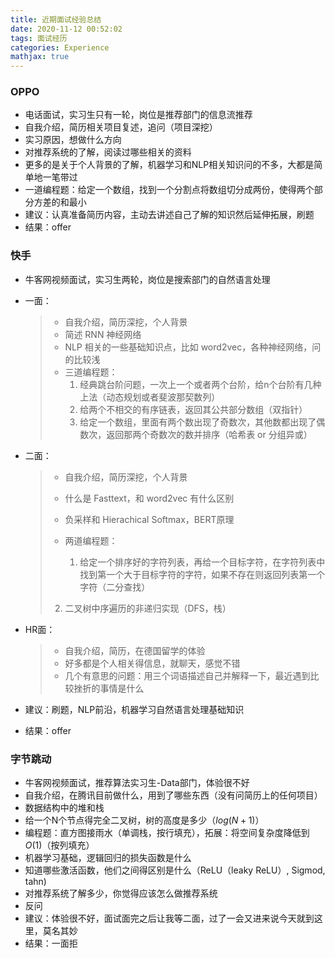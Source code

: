 ```yaml
---
title: 近期面试经验总结
date: 2020-11-12 00:52:02
tags: 面试经历
categories: Experience
mathjax: true
---
```


### OPPO

<!-- more -->

* 电话面试，实习生只有一轮，岗位是推荐部门的信息流推荐
* 自我介绍，简历相关项目复述，追问（项目深挖）
* 实习原因，想做什么方向
* 对推荐系统的了解，阅读过哪些相关的资料
* 更多的是关于个人背景的了解，机器学习和NLP相关知识问的不多，大都是简单地一笔带过
* 一道编程题：给定一个数组，找到一个分割点将数组切分成两份，使得两个部分方差的和最小
* 建议：认真准备简历内容，主动去讲述自己了解的知识然后延伸拓展，刷题
* 结果：offer

### 快手

* 牛客网视频面试，实习生两轮，岗位是搜索部门的自然语言处理

* 一面：

  >* 自我介绍，简历深挖，个人背景
  >* 简述 RNN 神经网络
  >* NLP 相关的一些基础知识点，比如 word2vec，各种神经网络，问的比较浅
  >* 三道编程题：
  >   1. 经典跳台阶问题，一次上一个或者两个台阶，给n个台阶有几种上法（动态规划或者斐波那契数列）
  >   2. 给两个不相交的有序链表，返回其公共部分数组（双指针）
  >   3. 给定一个数组，里面有两个数出现了奇数次，其他数都出现了偶数次，返回那两个奇数次的数并排序（哈希表 or 分组异或）

* 二面：

  > * 自我介绍，简历深挖，个人背景
  >
  > * 什么是 Fasttext，和 word2vec 有什么区别
  >
  > * 负采样和 Hierachical Softmax，BERT原理
  >
  > * 两道编程题：
  >
  >   1. 给定一个排序好的字符列表，再给一个目标字符，在字符列表中找到第一个大于目标字符的字符，如果不存在则返回列表第一个字符（二分查找）
  >2. 二叉树中序遍历的非递归实现（DFS，栈）

* HR面：

  >* 自我介绍，简历，在德国留学的体验
  >* 好多都是个人相关得信息，就聊天，感觉不错
  >* 几个有意思的问题：用三个词语描述自己并解释一下，最近遇到比较挫折的事情是什么

* 建议：刷题，NLP前沿，机器学习自然语言处理基础知识

* 结果：offer

### 字节跳动

* 牛客网视频面试，推荐算法实习生-Data部门，体验很不好
* 自我介绍，在腾讯目前做什么，用到了哪些东西（没有问简历上的任何项目）
* 数据结构中的堆和栈
* 给一个N个节点得完全二叉树，树的高度是多少（$log(N+1)$）
* 编程题：直方图接雨水（单调栈，按行填充），拓展：将空间复杂度降低到$O(1)$（按列填充）
* 机器学习基础，逻辑回归的损失函数是什么
* 知道哪些激活函数，他们之间得区别是什么（ReLU（leaky ReLU）, Sigmod, tahn)
* 对推荐系统了解多少，你觉得应该怎么做推荐系统
* 反问
* 建议：体验很不好，面试面完之后让我等二面，过了一会又进来说今天就到这里，莫名其妙
* 结果：一面拒

